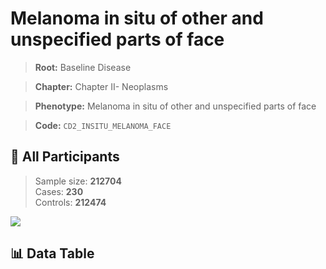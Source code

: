 # Melanoma in situ of other and unspecified parts of face

> **Root:** Baseline Disease  

> **Chapter:** Chapter II- Neoplasms  

> **Phenotype:** Melanoma in situ of other and unspecified parts of face  

> **Code:** `CD2_INSITU_MELANOMA_FACE`

## 🧪 All Participants  
> Sample size: **212704**  
> Cases: **230**  
> Controls: **212474**
<img src="/Sensitive/Figures/ALL/Incidence/CD2_INSITU_MELANOMA_FACE.png"/>

## 📊 Data Table
<CsvTableMRF src="/Sensitive/Data/ALL/Incidence/COX_CD2_INSITU_MELANOMA_FACE.csv"/>

